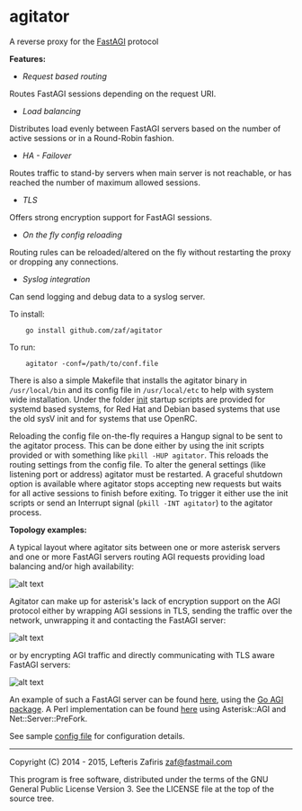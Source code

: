 # agitator

A reverse proxy for the [FastAGI](https://wiki.asterisk.org/wiki/display/AST/AGI+Commands) protocol

**Features:**

- *Request based routing*

 Routes FastAGI sessions depending on the request URI.

- *Load balancing*

 Distributes load evenly between FastAGI servers based on the number of active sessions or in a Round-Robin fashion.

- *HA - Failover*

 Routes traffic to stand-by servers when main server is not reachable, or has reached the number of maximum allowed sessions.

- *TLS*

 Offers strong encryption support for FastAGI sessions.

- *On the fly config reloading*

 Routing rules can be reloaded/altered on the fly without restarting the proxy or dropping any connections.

- *Syslog integration*

 Can send logging and debug data to a syslog server.


To install:
```
	go install github.com/zaf/agitator
```
To run:
```
	agitator -conf=/path/to/conf.file
```

There is also a simple Makefile that installs the agitator binary in `/usr/local/bin` and its config file in
`/usr/local/etc` to help with system wide installation. Under the folder [init](https://github.com/zaf/agitator/tree/master/init)
startup scripts are provided for systemd based systems, for Red Hat and Debian based systems that use the old sysV init
and for systems that use OpenRC.

Reloading the config file on-the-fly requires a Hangup signal to be sent to the agitator process. This can be done either by using the
init scripts provided or with something like `pkill -HUP agitator`. This reloads the routing settings from the config file.
To alter the general settings (like listening port or address) agitator must be restarted.
A graceful shutdown option is available where agitator stops accepting new requests but waits
for all active sessions to finish before exiting. To trigger it either use the init scripts
or send an Interrupt signal (`pkill -INT agitator`) to the agitator process.

**Topology examples:**

A typical layout where agitator sits between one or more asterisk servers and one or more
FastAGI servers routing AGI requests providing load balancing and/or high availability:

![alt text](https://raw.githubusercontent.com/zaf/agitator/master/doc/example-1.png)

Agitator can make up for asterisk's lack of encryption support on the AGI protocol
either by wrapping AGI sessions in TLS, sending the traffic over the network,
unwrapping it and contacting the FastAGI server:

![alt text](https://raw.githubusercontent.com/zaf/agitator/master/doc/example-3.png)

or by encrypting AGI traffic and directly communicating with TLS aware FastAGI servers:

![alt text](https://raw.githubusercontent.com/zaf/agitator/master/doc/example-2.png)

An example of such a FastAGI server can be found [here](https://github.com/zaf/agi/blob/master/examples/fastagi-tls.go),
using the [Go AGI package](https://github.com/zaf/agi). A Perl implementation can be found [here](https://github.com/zaf/scripts/blob/master/fastagi-tls.pl)
using Asterisk::AGI and Net::Server::PreFork.

See sample [config file](https://github.com/zaf/agitator/blob/master/sample.conf) for configuration details.

---

Copyright (C) 2014 - 2015, Lefteris Zafiris <zaf@fastmail.com>

This program is free software, distributed under the terms of
the GNU General Public License Version 3. See the LICENSE file
at the top of the source tree.
